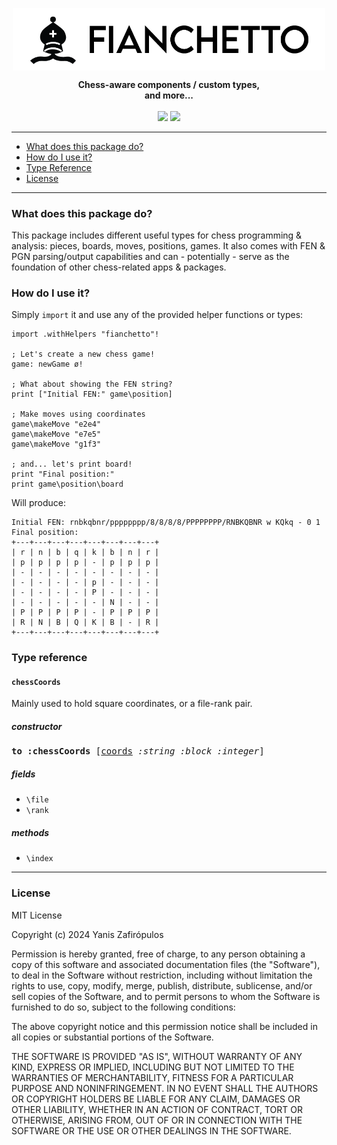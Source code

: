 
<p align="center"><img align="center" width="500" src="https://raw.githubusercontent.com/drkameleon/fianchetto.art/main/icon.png"/></p>
<p align="center">
  <b>Chess-aware components / custom types,<br>and more...</b>
  <br><br>
    <img src="https://img.shields.io/github/license/arturo-lang/grafito?style=for-the-badge">
  <img src="https://img.shields.io/badge/language-Arturo-orange.svg?style=for-the-badge">
  
  


</p>

<!--<p align="center"><img width="90%" align="center" src="https://raw.githubusercontent.com/drkameleon/tabular.art/main/screenshot.png"/></p>-->

--- 
 
<!--ts-->

* [What does this package do?](#what-does-this-package-do)
* [How do I use it?](#how-do-i-use-it)
* [Type Reference](#type-reference)
* [License](#license)   

<!--te-->
 
---

### What does this package do?

This package includes different useful types for chess programming & analysis: pieces, boards, moves, positions, games. It also comes with FEN & PGN parsing/output capabilities and can - potentially - serve as the foundation of other chess-related apps & packages.

### How do I use it?

Simply `import` it and use any of the provided helper functions or types:

```red
import .withHelpers "fianchetto"!

; Let's create a new chess game!
game: newGame ø!

; What about showing the FEN string?
print ["Initial FEN:" game\position]

; Make moves using coordinates
game\makeMove "e2e4"
game\makeMove "e7e5"
game\makeMove "g1f3"

; and... let's print board!
print "Final position:"
print game\position\board
```

Will produce:

```
Initial FEN: rnbkqbnr/pppppppp/8/8/8/8/PPPPPPPP/RNBKQBNR w KQkq - 0 1 
Final position:
+---+---+---+---+---+---+---+---+
| r | n | b | q | k | b | n | r |
| p | p | p | p | - | p | p | p |
| - | - | - | - | - | - | - | - |
| - | - | - | - | p | - | - | - |
| - | - | - | - | P | - | - | - |
| - | - | - | - | - | N | - | - |
| P | P | P | P | - | P | P | P |
| R | N | B | Q | K | B | - | R |
+---+---+---+---+---+---+---+---+
```

### Type reference

#### `chessCoords`

Mainly used to hold square coordinates, or a file-rank pair.

##### constructor

<pre>
<b>to :chessCoords</b> [<ins>coords</ins> <i>:string :block :integer</i>]
</pre>

##### fields

- `\file`
- `\rank`

##### methods

- `\index`

<hr/>

### License

MIT License

Copyright (c) 2024 Yanis Zafirópulos

Permission is hereby granted, free of charge, to any person obtaining a copy
of this software and associated documentation files (the "Software"), to deal
in the Software without restriction, including without limitation the rights
to use, copy, modify, merge, publish, distribute, sublicense, and/or sell
copies of the Software, and to permit persons to whom the Software is
furnished to do so, subject to the following conditions:

The above copyright notice and this permission notice shall be included in all
copies or substantial portions of the Software.

THE SOFTWARE IS PROVIDED "AS IS", WITHOUT WARRANTY OF ANY KIND, EXPRESS OR
IMPLIED, INCLUDING BUT NOT LIMITED TO THE WARRANTIES OF MERCHANTABILITY,
FITNESS FOR A PARTICULAR PURPOSE AND NONINFRINGEMENT. IN NO EVENT SHALL THE
AUTHORS OR COPYRIGHT HOLDERS BE LIABLE FOR ANY CLAIM, DAMAGES OR OTHER
LIABILITY, WHETHER IN AN ACTION OF CONTRACT, TORT OR OTHERWISE, ARISING FROM,
OUT OF OR IN CONNECTION WITH THE SOFTWARE OR THE USE OR OTHER DEALINGS IN THE
SOFTWARE.
